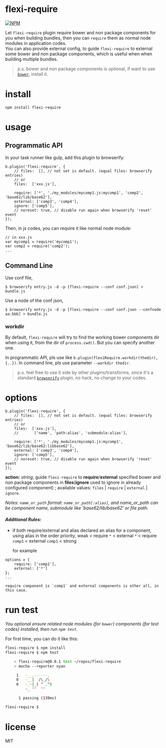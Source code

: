 flexi-require
================

[![NPM](https://nodei.co/npm/flexi-require.png)](https://nodei.co/npm/flexi-require/)

Let `flexi-require` plugin require bower and non package components for you when building bundles, then you can `require` them as normal node modules in application codes.  
You can also provide external config, to guide `flexi-require` to external some bower and non package components, which is useful when when building multiple bundles.

> p.s. bower and non package components is optional, if want to use [`bower`](https://github.com/bower/bower), install it.

# install

```
npm install flexi-require
```

# usage
## Programmatic API

In your task runner like gulp, add this plugin to browserify:

```
b.plugin('flexi-require', {
	// files:  [], // not set is default. (equal files: browserify entries)
	// or
	files:  ['xxx.js'],

	require: ['*', './my_modules/mycomp1.js:mycomp1', 'comp2', 'base62/lib/base62'],
	external: ['comp3', 'comp4'],
	ignore: ['comp5'],
	// noreset: true, // disable run again when browserify 'reset' event
});
```

Then, in js codes, you can require it like normal node module:

```
// in xxx.js
var mycomp1 = require('mycomp1');
var comp2 = require('comp2');
...
```

## Command Line

Use conf file,

```shell
$ browserify entry.js -d -p [flexi-require --conf conf.json] > bundle.js
```

Use a node of the conf json,

```shell
$ browserify entry.js -d -p [flexi-require --conf conf.json --confnode aa.bbb] > bundle.js
```

### workdir
By default, `flexi-require` will try to find the working bower components dir when using it, from the dir of `process.cwd()`. But you can specify another one.

In programmatic API, pls use like `b.plugin(flexiRequire.workdir(thedir), {..})`.
In command line, pls use parameter `--workdir thedir`.


> p.s. feel free to use it side by other plugins/transforms, since it's a standard [`browserify`](https://github.com/substack/node-browserify) plugin, no hack, no change to your codes.

# options

```
b.plugin('flexi-require', {
	// files:  [], // not set is default. (equal files: browserify entries)
	// or
	files:  ['xxx.js'],
	//       ['name', 'path:alias', 'submodule:alias'],

	require: ['*', './my_modules/mycomp1.js:mycomp1', 'base62/lib/base62:libbase62'],
	external: ['comp3', 'comp4'],
	ignore: ['comp5'],
	// noreset: true, // disable run again when browserify 'reset' event
});
```

**action:** _string_, guide `flexi-require` to **require**/**external** specified bower and non package components in **files**(**ignore** used to ignore in already configured component)  ; available values: `files` | `require` | `external` | `ignore`.

_Notes: `name_or_path` format: `name_or_path[:alias]`, and name_or_path can be component name, submodule like 'base62/lib/base62' or file path._

#### _Additional Rules:_
- if both require/external and alias declared an alias for a component, using alias in the order priority, weak < require `*` < external `*` < require `comp1` < external `comp1` < strong

	for example
```
options = {
	require: ['comp1'],
	external: ['*']
};
...
```
	require component is `comp1` and external components is other all, in this case.


# run test

_You optional ensure related node modules (for `bower`)  components (for test codes) installed, then run `npm test`._

For first time, you can do it like this:

```sh
flexi-require $ npm install
flexi-require $ npm test

	> flexi-require@0.0.1 test ~/repos/flexi-require
	> mocha --reporter nyan

	 1   -__,------,
	 0   -__|  /\_/\
	 0   -_~|_( ^ .^)
		 -_ ""  ""

	  1 passing (139ms)

flexi-require $
```

# license

MIT

